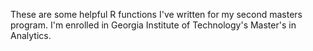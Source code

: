 These are some helpful R functions I've written for my second masters program. I'm enrolled in Georgia Institute of Technology's Master's in Analytics.
